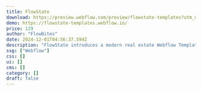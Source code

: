```yaml
---
title: FlowState
download: https://preview.webflow.com/preview/flowstate-templates?utm_medium=preview_link&utm_source=designer&utm_content=flowstate-templates&preview=09bf09d1b2274f8cacebd8b315e11249&workflow=preview
demo: https://flowstate-templates.webflow.io/
price: 129
author: "FlowBites"
date: 2024-12-01T04:56:37.594Z
description: "FlowState introduces a modern real estate Webflow Template crafted for modern, creative real estate websites. This template is perfectly suitable for modern real estate agencies, property listings, home sales, and rentals."
ssg: ["Webflow"]
css: []
ui: []
cms: []
category: []
draft: false
---
```

